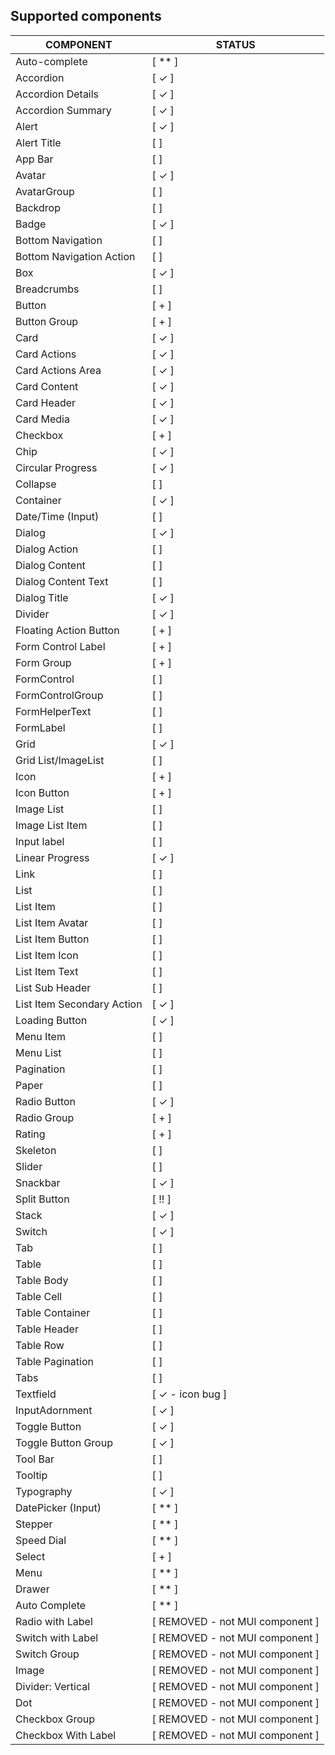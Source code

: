 
## Supported components

| COMPONENT                | STATUS         |
| ------------------------ | -------------- |
| Auto-complete            | [ ** ]    |
| Accordion                | [ ✓ ]    |
| Accordion Details        | [ ✓ ]    |
| Accordion Summary        | [ ✓ ]    |
| Alert                    | [ ✓ ]    |
| Alert Title              | [ ]    |
| App Bar                  | [ ]    |
| Avatar                   | [ ✓ ]    |
| AvatarGroup              | [ ]    |
| Backdrop                 | [ ]    |
| Badge                    | [ ✓ ]    |
| Bottom Navigation        | [ ]    |
| Bottom Navigation Action | [ ]    |
| Box                      | [ ✓ ]    |
| Breadcrumbs              | [ ]    |
| Button                   | [ + ]    |
| Button Group             | [ + ]    |
| Card                     | [ ✓ ]    |
| Card Actions             | [ ✓ ]    |
| Card Actions Area        | [ ✓ ]    |
| Card Content             | [ ✓ ]    |
| Card Header              | [ ✓ ]    |
| Card Media               | [ ✓ ]    |
| Checkbox                 | [ + ]    |
| Chip                     | [ ✓ ]    |
| Circular Progress        | [ ✓ ]    |
| Collapse                 | [ ]    |
| Container                | [ ✓ ]    |
| Date/Time (Input)        | [ ]|
| Dialog                   | [ ✓ ]    |
| Dialog Action            | [ ]    |
| Dialog Content           | [ ]    |
| Dialog Content Text      | [ ]    |
| Dialog Title             | [ ✓ ]    |
| Divider                  | [ ✓ ]    |
| Floating Action Button   | [ + ]    |
| Form Control Label       | [ + ]    |
| Form Group               | [ + ]    |
| FormControl              | [ ]    |
| FormControlGroup         | [ ] |
| FormHelperText           | [ ]    |
| FormLabel                | [ ]    |
| Grid                     | [ ✓ ]    |
| Grid List/ImageList      | [ ]    |
| Icon                     | [ + ]    |
| Icon Button              | [ + ]    |
| Image List               | [ ]    |
| Image List Item          | [ ]    |
| Input label              | [ ]    |
| Linear Progress          | [ ✓ ]    |
| Link                     | [ ]    |
| List                     | [ ]    |
| List Item                | [ ]    |
| List Item Avatar         | [ ]    |
| List Item Button         | [ ]    |
| List Item Icon           | [ ]    |
| List Item Text           | [ ]    |
| List Sub Header          | [ ]    |
| List Item Secondary Action          | [ ✓ ]    |
| Loading Button           | [ ✓ ]    |
| Menu Item                | [ ]    |
| Menu List                | [ ]|
| Pagination               | [ ] |
| Paper                    | [ ]    |
| Radio Button             | [ ✓ ]    |
| Radio Group             | [ + ]    |
| Rating                   | [ + ]    |
| Skeleton                 | [ ]    |
| Slider                   | [ ]    |
| Snackbar                 | [ ✓ ]    |
| Split Button             | [ !! ]    |
| Stack                    | [ ✓ ]    |
| Switch                   | [ ✓ ]    |
| Tab                      | [ ]    |
| Table                    | [ ]    |
| Table Body               | [ ]    |
| Table Cell               | [ ]    |
| Table Container          | [ ]    |
| Table Header             | [ ]    |
| Table Row                | [ ]    |
| Table Pagination         | [ ]    |
| Tabs                     | [ ]    |
| Textfield                | [ ✓ - icon bug ]    |
| InputAdornment           | [ ✓ ]    |
| Toggle Button            | [ ✓ ]    |
| Toggle Button Group      | [ ✓ ]    |
| Tool Bar                 | [ ]    |
| Tooltip                  | [ ]    |
| Typography               | [ ✓ ]    |
| DatePicker (Input)       | [ ** ] |
| Stepper                  | [ ** ]    |
| Speed Dial               | [ ** ] |
| Select                   | [ + ]    |
| Menu                     | [ ** ]    |
| Drawer                   | [ ** ]    |
| Auto Complete            | [ ** ]|
| Radio with Label             | [ REMOVED - not MUI component ]    |
| Switch with Label        | [ REMOVED - not MUI component ]    |
| Switch Group        | [ REMOVED - not MUI component ]    |
| Image                    | [ REMOVED - not MUI component ]    |
| Divider: Vertical        | [ REMOVED - not MUI component ]    |
| Dot                      | [ REMOVED - not MUI component ]    |
| Checkbox Group           | [ REMOVED - not MUI component ]    |
| Checkbox With Label      | [ REMOVED - not MUI component ]    |



